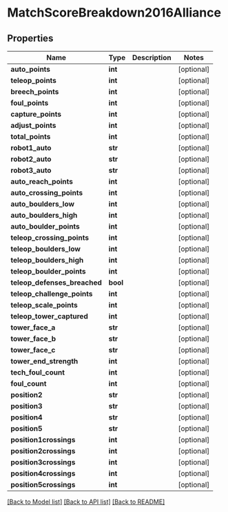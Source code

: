 # MatchScoreBreakdown2016Alliance

## Properties
Name | Type | Description | Notes
------------ | ------------- | ------------- | -------------
**auto_points** | **int** |  | [optional] 
**teleop_points** | **int** |  | [optional] 
**breech_points** | **int** |  | [optional] 
**foul_points** | **int** |  | [optional] 
**capture_points** | **int** |  | [optional] 
**adjust_points** | **int** |  | [optional] 
**total_points** | **int** |  | [optional] 
**robot1_auto** | **str** |  | [optional] 
**robot2_auto** | **str** |  | [optional] 
**robot3_auto** | **str** |  | [optional] 
**auto_reach_points** | **int** |  | [optional] 
**auto_crossing_points** | **int** |  | [optional] 
**auto_boulders_low** | **int** |  | [optional] 
**auto_boulders_high** | **int** |  | [optional] 
**auto_boulder_points** | **int** |  | [optional] 
**teleop_crossing_points** | **int** |  | [optional] 
**teleop_boulders_low** | **int** |  | [optional] 
**teleop_boulders_high** | **int** |  | [optional] 
**teleop_boulder_points** | **int** |  | [optional] 
**teleop_defenses_breached** | **bool** |  | [optional] 
**teleop_challenge_points** | **int** |  | [optional] 
**teleop_scale_points** | **int** |  | [optional] 
**teleop_tower_captured** | **int** |  | [optional] 
**tower_face_a** | **str** |  | [optional] 
**tower_face_b** | **str** |  | [optional] 
**tower_face_c** | **str** |  | [optional] 
**tower_end_strength** | **int** |  | [optional] 
**tech_foul_count** | **int** |  | [optional] 
**foul_count** | **int** |  | [optional] 
**position2** | **str** |  | [optional] 
**position3** | **str** |  | [optional] 
**position4** | **str** |  | [optional] 
**position5** | **str** |  | [optional] 
**position1crossings** | **int** |  | [optional] 
**position2crossings** | **int** |  | [optional] 
**position3crossings** | **int** |  | [optional] 
**position4crossings** | **int** |  | [optional] 
**position5crossings** | **int** |  | [optional] 

[[Back to Model list]](../README.md#documentation-for-models) [[Back to API list]](../README.md#documentation-for-api-endpoints) [[Back to README]](../README.md)


